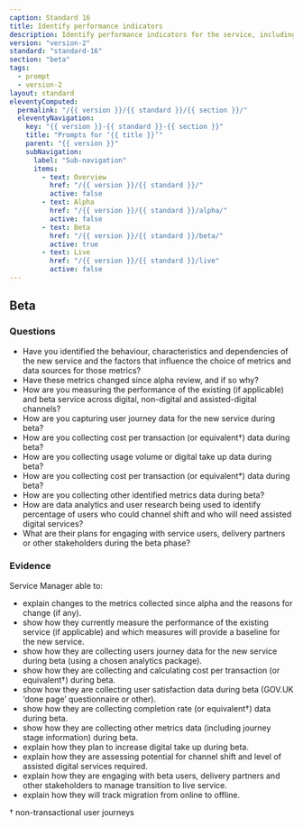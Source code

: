 ```yaml
---
caption: Standard 16
title: Identify performance indicators
description: Identify performance indicators for the service, including the 4 mandatory key performance indicators (KPIs) defined in the manual. Establish a benchmark for each metric and make a plan to enable improvements.
version: "version-2"
standard: "standard-16"
section: "beta"
tags:
  - prompt
  - version-2
layout: standard
eleventyComputed:
  permalink: "/{{ version }}/{{ standard }}/{{ section }}/"
  eleventyNavigation:
    key: "{{ version }}-{{ standard }}-{{ section }}"
    title: "Prompts for ‘{{ title }}’"
    parent: "{{ version }}"
    subNavigation:
      label: "Sub-navigation"
      items:
        - text: Overview
          href: "/{{ version }}/{{ standard }}/"
          active: false
        - text: Alpha
          href: "/{{ version }}/{{ standard }}/alpha/"
          active: false
        - text: Beta
          href: "/{{ version }}/{{ standard }}/beta/"
          active: true
        - text: Live
          href: "/{{ version }}/{{ standard }}/live"
          active: false
---
```


## Beta

### Questions

- Have you identified the behaviour, characteristics and dependencies of the new service and the factors that influence the choice of metrics and data sources for those metrics?
- Have these metrics changed since alpha review, and if so why?
- How are you measuring the performance of the existing (if applicable) and beta service across digital, non-digital and assisted-digital channels?
- How are you capturing user journey data for the new service during beta?
- How are you collecting cost per transaction (or equivalent†) data during beta?
- How are you collecting usage volume or digital take up data during beta?
- How are you collecting cost per transaction (or equivalent*) data during beta?
- How are you collecting other identified metrics data during beta?
- How are data analytics and user research being used to identify percentage of users who could channel shift and who will need assisted digital services?
- What are their plans for engaging with service users, delivery partners or other stakeholders during the beta phase?

### Evidence

Service Manager able to:

- explain changes to the metrics collected since alpha and the reasons for change (if any).
- show how they currently measure the performance of the existing service (if applicable) and which measures will provide a baseline for the new service.
- show how they are collecting users journey data for the new service during beta (using a chosen analytics package).
- show how they are collecting and calculating cost per transaction (or equivalent†) during beta.
- show how they are collecting user satisfaction data during beta (GOV.UK ‘done page’ questionnaire or other).
- show how they are collecting completion rate (or equivalent†) data during beta.
- show how they are collecting other metrics data (including journey stage information) during beta.
- explain how they plan to increase digital take up during beta.
- explain how they are assessing potential for channel shift and level of assisted digital services required.
- explain how they are engaging with beta users, delivery partners and other stakeholders to manage transition to live service.
- explain how they will track migration from online to offline.

† non-transactional user journeys

